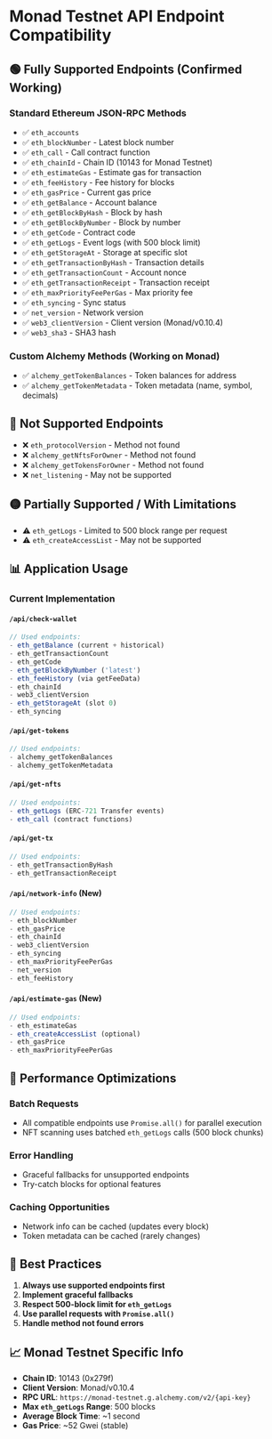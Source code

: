 # Monad Testnet API Endpoint Compatibility

## 🟢 **Fully Supported Endpoints (Confirmed Working)**

### Standard Ethereum JSON-RPC Methods
- ✅ `eth_accounts`
- ✅ `eth_blockNumber` - Latest block number
- ✅ `eth_call` - Call contract function
- ✅ `eth_chainId` - Chain ID (10143 for Monad Testnet)
- ✅ `eth_estimateGas` - Estimate gas for transaction
- ✅ `eth_feeHistory` - Fee history for blocks
- ✅ `eth_gasPrice` - Current gas price
- ✅ `eth_getBalance` - Account balance
- ✅ `eth_getBlockByHash` - Block by hash
- ✅ `eth_getBlockByNumber` - Block by number
- ✅ `eth_getCode` - Contract code
- ✅ `eth_getLogs` - Event logs (with 500 block limit)
- ✅ `eth_getStorageAt` - Storage at specific slot
- ✅ `eth_getTransactionByHash` - Transaction details
- ✅ `eth_getTransactionCount` - Account nonce
- ✅ `eth_getTransactionReceipt` - Transaction receipt
- ✅ `eth_maxPriorityFeePerGas` - Max priority fee
- ✅ `eth_syncing` - Sync status
- ✅ `net_version` - Network version
- ✅ `web3_clientVersion` - Client version (Monad/v0.10.4)
- ✅ `web3_sha3` - SHA3 hash

### Custom Alchemy Methods (Working on Monad)
- ✅ `alchemy_getTokenBalances` - Token balances for address
- ✅ `alchemy_getTokenMetadata` - Token metadata (name, symbol, decimals)

## 🔴 **Not Supported Endpoints**
- ❌ `eth_protocolVersion` - Method not found
- ❌ `alchemy_getNftsForOwner` - Method not found
- ❌ `alchemy_getTokensForOwner` - Method not found
- ❌ `net_listening` - May not be supported

## 🟡 **Partially Supported / With Limitations**
- ⚠️ `eth_getLogs` - Limited to 500 block range per request
- ⚠️ `eth_createAccessList` - May not be supported

## 📊 **Application Usage**

### Current Implementation

#### `/api/check-wallet`
```javascript
// Used endpoints:
- eth_getBalance (current + historical)
- eth_getTransactionCount  
- eth_getCode
- eth_getBlockByNumber ('latest')
- eth_feeHistory (via getFeeData)
- eth_chainId
- web3_clientVersion
- eth_getStorageAt (slot 0)
- eth_syncing
```

#### `/api/get-tokens`
```javascript
// Used endpoints:
- alchemy_getTokenBalances
- alchemy_getTokenMetadata
```

#### `/api/get-nfts`
```javascript
// Used endpoints:
- eth_getLogs (ERC-721 Transfer events)
- eth_call (contract functions)
```

#### `/api/get-tx`
```javascript
// Used endpoints:
- eth_getTransactionByHash
- eth_getTransactionReceipt
```

#### `/api/network-info` (New)
```javascript
// Used endpoints:
- eth_blockNumber
- eth_gasPrice
- eth_chainId
- web3_clientVersion
- eth_syncing
- eth_maxPriorityFeePerGas
- net_version
- eth_feeHistory
```

#### `/api/estimate-gas` (New)
```javascript
// Used endpoints:
- eth_estimateGas
- eth_createAccessList (optional)
- eth_gasPrice
- eth_maxPriorityFeePerGas
```

## 🚀 **Performance Optimizations**

### Batch Requests
- All compatible endpoints use `Promise.all()` for parallel execution
- NFT scanning uses batched `eth_getLogs` calls (500 block chunks)

### Error Handling
- Graceful fallbacks for unsupported endpoints
- Try-catch blocks for optional features

### Caching Opportunities
- Network info can be cached (updates every block)
- Token metadata can be cached (rarely changes)

## 🔧 **Best Practices**

1. **Always use supported endpoints first**
2. **Implement graceful fallbacks**
3. **Respect 500-block limit for `eth_getLogs`**
4. **Use parallel requests with `Promise.all()`**
5. **Handle method not found errors**

## 📈 **Monad Testnet Specific Info**

- **Chain ID**: 10143 (0x279f)
- **Client Version**: Monad/v0.10.4
- **RPC URL**: `https://monad-testnet.g.alchemy.com/v2/{api-key}`
- **Max `eth_getLogs` Range**: 500 blocks
- **Average Block Time**: ~1 second
- **Gas Price**: ~52 Gwei (stable)
